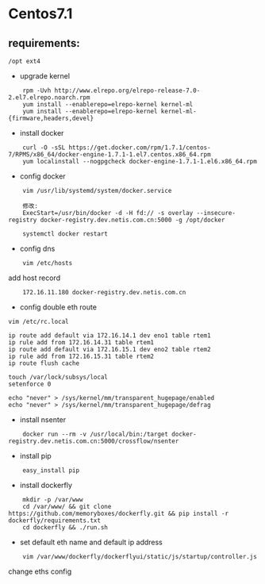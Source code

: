 Centos7.1
=====================================

requirements:
----------------

    /opt ext4

* upgrade kernel

```
    rpm -Uvh http://www.elrepo.org/elrepo-release-7.0-2.el7.elrepo.noarch.rpm
    yum install --enablerepo=elrepo-kernel kernel-ml
    yum install --enablerepo=elrepo-kernel kernel-ml-{firmware,headers,devel}
```

* install docker

```
    curl -O -sSL https://get.docker.com/rpm/1.7.1/centos-7/RPMS/x86_64/docker-engine-1.7.1-1.el7.centos.x86_64.rpm
    yum localinstall --nogpgcheck docker-engine-1.7.1-1.el6.x86_64.rpm
```

* config docker


```
    vim /usr/lib/systemd/system/docker.service

    修改:
    ExecStart=/usr/bin/docker -d -H fd:// -s overlay --insecure-registry docker-registry.dev.netis.com.cn:5000 -g /opt/docker

    systemctl docker restart
```

* config dns

```
    vim /etc/hosts
```

add host record

```
    172.16.11.180 docker-registry.dev.netis.com.cn
```

* config double eth route

```
vim /etc/rc.local

ip route add default via 172.16.14.1 dev eno1 table rtem1
ip rule add from 172.16.14.31 table rtem1
ip route add default via 172.16.15.1 dev eno2 table rtem2
ip rule add from 172.16.15.31 table rtem2
ip route flush cache

touch /var/lock/subsys/local
setenforce 0

echo "never" > /sys/kernel/mm/transparent_hugepage/enabled
echo "never" > /sys/kernel/mm/transparent_hugepage/defrag
```

* install nsenter

```
    docker run --rm -v /usr/local/bin:/target docker-registry.dev.netis.com.cn:5000/crossflow/nsenter
```

* install pip
```
    easy_install pip
```


* install dockerfly

```
    mkdir -p /var/www
    cd /var/www/ && git clone https://github.com/memoryboxes/dockerfly.git && pip install -r dockerfly/requirements.txt
    cd dockerfly && ./run.sh
```

* set default eth name and default ip address

```
    vim /var/www/dockerfly/dockerflyui/static/js/startup/controller.js
```

change eths config


